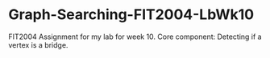 # Graph-Searching-FIT2004-LbWk10
FIT2004 Assignment for my lab for week 10. Core component: Detecting if a vertex is a bridge.
